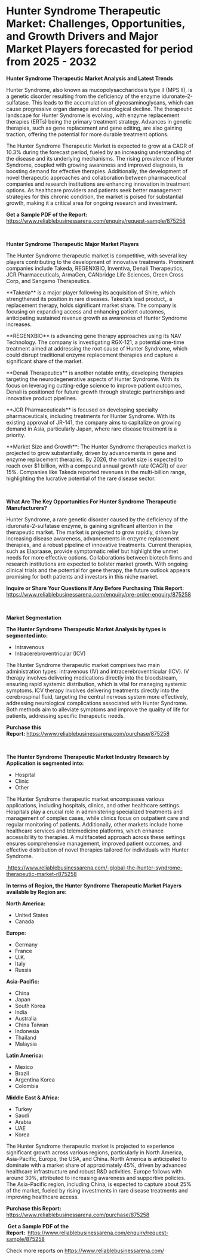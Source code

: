 <p><h1>Hunter Syndrome Therapeutic Market: Challenges, Opportunities, and Growth Drivers and Major Market Players forecasted for period from 2025 - 2032</h1></p><p><strong>Hunter Syndrome Therapeutic Market Analysis and Latest Trends</strong></p>
<p><p>Hunter Syndrome, also known as mucopolysaccharidosis type II (MPS II), is a genetic disorder resulting from the deficiency of the enzyme iduronate-2-sulfatase. This leads to the accumulation of glycosaminoglycans, which can cause progressive organ damage and neurological decline. The therapeutic landscape for Hunter Syndrome is evolving, with enzyme replacement therapies (ERTs) being the primary treatment strategy. Advances in genetic therapies, such as gene replacement and gene editing, are also gaining traction, offering the potential for more durable treatment options.</p><p>The Hunter Syndrome Therapeutic Market is expected to grow at a CAGR of 10.3% during the forecast period, fueled by an increasing understanding of the disease and its underlying mechanisms. The rising prevalence of Hunter Syndrome, coupled with growing awareness and improved diagnosis, is boosting demand for effective therapies. Additionally, the development of novel therapeutic approaches and collaboration between pharmaceutical companies and research institutions are enhancing innovation in treatment options. As healthcare providers and patients seek better management strategies for this chronic condition, the market is poised for substantial growth, making it a critical area for ongoing research and investment.</p></p>
<p><strong>Get a Sample PDF of the Report:&nbsp;</strong> <a href="https://www.reliablebusinessarena.com/enquiry/request-sample/875258?utm_campaign=3270&utm_medium=2&utm_source=Github&utm_content=ia&utm_term=30032025&utm_id=hunter-syndrome-therapeutic">https://www.reliablebusinessarena.com/enquiry/request-sample/875258</a></p>
<p>&nbsp;</p>
<p><strong>Hunter Syndrome Therapeutic Major Market Players</strong></p>
<p><p>The Hunter Syndrome therapeutic market is competitive, with several key players contributing to the development of innovative treatments. Prominent companies include Takeda, REGENXBIO, Inventiva, Denali Therapeutics, JCR Pharmaceuticals, ArmaGen, CANbridge Life Sciences, Green Cross Corp, and Sangamo Therapeutics.</p><p>**Takeda** is a major player following its acquisition of Shire, which strengthened its position in rare diseases. Takeda’s lead product,, a replacement therapy, holds significant market share. The company is focusing on expanding access and enhancing patient outcomes, anticipating sustained revenue growth as awareness of Hunter Syndrome increases.</p><p>**REGENXBIO** is advancing gene therapy approaches using its NAV Technology. The company is investigating RGX-121, a potential one-time treatment aimed at addressing the root cause of Hunter Syndrome, which could disrupt traditional enzyme replacement therapies and capture a significant share of the market.</p><p>**Denali Therapeutics** is another notable entity, developing therapies targeting the neurodegenerative aspects of Hunter Syndrome. With its focus on leveraging cutting-edge science to improve patient outcomes, Denali is positioned for future growth through strategic partnerships and innovative product pipelines.</p><p>**JCR Pharmaceuticals** is focused on developing specialty pharmaceuticals, including treatments for Hunter Syndrome. With its existing approval of JR-141, the company aims to capitalize on growing demand in Asia, particularly Japan, where rare disease treatment is a priority.</p><p>**Market Size and Growth**: The Hunter Syndrome therapeutics market is projected to grow substantially, driven by advancements in gene and enzyme replacement therapies. By 2026, the market size is expected to reach over $1 billion, with a compound annual growth rate (CAGR) of over 15%. Companies like Takeda reported revenues in the multi-billion range, highlighting the lucrative potential of the rare disease sector.</p></p>
<p>&nbsp;</p>
<p><strong>What Are The Key Opportunities For Hunter Syndrome Therapeutic Manufacturers?</strong></p>
<p><p>Hunter Syndrome, a rare genetic disorder caused by the deficiency of the iduronate-2-sulfatase enzyme, is gaining significant attention in the therapeutic market. The market is projected to grow rapidly, driven by increasing disease awareness, advancements in enzyme replacement therapies, and a robust pipeline of innovative treatments. Current therapies, such as Elapraase, provide symptomatic relief but highlight the unmet needs for more effective options. Collaborations between biotech firms and research institutions are expected to bolster market growth. With ongoing clinical trials and the potential for gene therapy, the future outlook appears promising for both patients and investors in this niche market.</p></p>
<p><strong>Inquire or Share Your Questions If Any Before Purchasing This Report:</strong> <a href="https://www.reliablebusinessarena.com/enquiry/pre-order-enquiry/875258?utm_campaign=3270&utm_medium=2&utm_source=Github&utm_content=ia&utm_term=30032025&utm_id=hunter-syndrome-therapeutic">https://www.reliablebusinessarena.com/enquiry/pre-order-enquiry/875258</a></p>
<p>&nbsp;</p>
<p><strong>Market Segmentation</strong></p>
<p><strong>The Hunter Syndrome Therapeutic Market Analysis by types is segmented into:</strong></p>
<p><ul><li>Intravenous</li><li>Intracerebroventricular (ICV)</li></ul></p>
<p><p>The Hunter Syndrome therapeutic market comprises two main administration types: intravenous (IV) and intracerebroventricular (ICV). IV therapy involves delivering medications directly into the bloodstream, ensuring rapid systemic distribution, which is vital for managing systemic symptoms. ICV therapy involves delivering treatments directly into the cerebrospinal fluid, targeting the central nervous system more effectively, addressing neurological complications associated with Hunter Syndrome. Both methods aim to alleviate symptoms and improve the quality of life for patients, addressing specific therapeutic needs.</p></p>
<p><strong>Purchase this Report:&nbsp;</strong><a href="https://www.reliablebusinessarena.com/purchase/875258?utm_campaign=3270&utm_medium=2&utm_source=Github&utm_content=ia&utm_term=30032025&utm_id=hunter-syndrome-therapeutic">https://www.reliablebusinessarena.com/purchase/875258</a></p>
<p>&nbsp;</p>
<p><strong>The Hunter Syndrome Therapeutic Market Industry Research by Application is segmented into:</strong></p>
<p><ul><li>Hospital</li><li>Clinic</li><li>Other</li></ul></p>
<p><p>The Hunter Syndrome therapeutic market encompasses various applications, including hospitals, clinics, and other healthcare settings. Hospitals play a crucial role in administering specialized treatments and management of complex cases, while clinics focus on outpatient care and regular monitoring of patients. Additionally, other markets include home healthcare services and telemedicine platforms, which enhance accessibility to therapies. A multifaceted approach across these settings ensures comprehensive management, improved patient outcomes, and effective distribution of novel therapies tailored for individuals with Hunter Syndrome.</p></p>
<p><a href="https://www.reliablebusinessarena.com/-global-the-hunter-syndrome-therapeutic-market-r875258?utm_campaign=3270&utm_medium=2&utm_source=Github&utm_content=ia&utm_term=30032025&utm_id=hunter-syndrome-therapeutic">&nbsp;https://www.reliablebusinessarena.com/-global-the-hunter-syndrome-therapeutic-market-r875258</a></p>
<p><strong>In terms of Region, the Hunter Syndrome Therapeutic Market Players available by Region are:</strong></p>
<p>
    <p> <strong> North America: </strong>
        <ul>
            <li>United States</li>
            <li>Canada</li>
        </ul>
        </p> 
    <p> <strong> Europe: </strong>
        <ul>
            <li>Germany</li>
            <li>France</li>
            <li>U.K.</li>
            <li>Italy</li>
            <li>Russia</li>
        </ul>
        </p> 
    <p> <strong> Asia-Pacific: </strong>
        <ul>
            <li>China</li>
            <li>Japan</li>
            <li>South Korea</li>
            <li>India</li>
            <li>Australia</li>
            <li>China Taiwan</li>
            <li>Indonesia</li>
            <li>Thailand</li>
            <li>Malaysia</li>
        </ul>
        </p> 
    <p> <strong> Latin America: </strong>
        <ul>
            <li>Mexico</li>
            <li>Brazil</li>
            <li>Argentina Korea</li>
            <li>Colombia</li>
        </ul>
        </p> 
    <p> <strong> Middle East & Africa: </strong>
        <ul>
            <li>Turkey</li>
            <li>Saudi</li>
            <li>Arabia</li>
            <li>UAE</li>
            <li>Korea</li>
        </ul>
    </p>
    </p>
<p><p>The Hunter Syndrome therapeutic market is projected to experience significant growth across various regions, particularly in North America, Asia-Pacific, Europe, the USA, and China. North America is anticipated to dominate with a market share of approximately 45%, driven by advanced healthcare infrastructure and robust R&D activities. Europe follows with around 30%, attributed to increasing awareness and supportive policies. The Asia-Pacific region, including China, is expected to capture about 25% of the market, fueled by rising investments in rare disease treatments and improving healthcare access.</p></p>
<p><strong>Purchase this Report: </strong><a href="https://www.reliablebusinessarena.com/purchase/875258?utm_campaign=3270&utm_medium=2&utm_source=Github&utm_content=ia&utm_term=30032025&utm_id=hunter-syndrome-therapeutic">https://www.reliablebusinessarena.com/purchase/875258</a></p>
<p>&nbsp;<strong>Get a Sample PDF of the Report:&nbsp;&nbsp;</strong><a href="https://www.reliablebusinessarena.com/enquiry/request-sample/875258?utm_campaign=3270&utm_medium=2&utm_source=Github&utm_content=ia&utm_term=30032025&utm_id=hunter-syndrome-therapeutic">https://www.reliablebusinessarena.com/enquiry/request-sample/875258</a></p>
<p><strong></strong></p>
<p>Check more reports on <a href="https://www.reliablebusinessarena.com/?utm_campaign=3270&utm_medium=2&utm_source=Github&utm_content=ia&utm_term=30032025&utm_id=hunter-syndrome-therapeutic">https://www.reliablebusinessarena.com/</a></p>